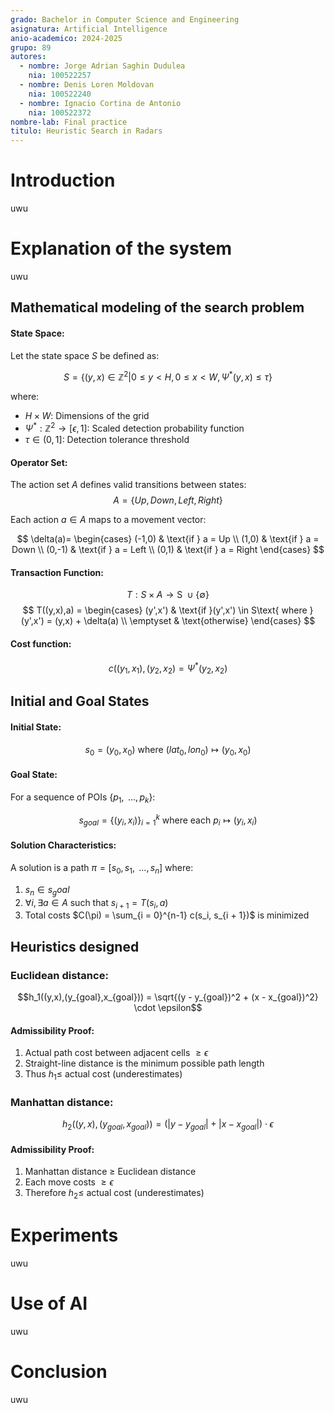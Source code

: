 ```yaml
---
grado: Bachelor in Computer Science and Engineering
asignatura: Artificial Intelligence
anio-academico: 2024-2025
grupo: 89
autores:
  - nombre: Jorge Adrian Saghin Dudulea
    nia: 100522257
  - nombre: Denis Loren Moldovan
    nia: 100522240
  - nombre: Ignacio Cortina de Antonio
    nia: 100522372
nombre-lab: Final practice
titulo: Heuristic Search in Radars
---
```


# Introduction

uwu

# Explanation of the system

uwu

## Mathematical modeling of the search problem

#### State Space: 
Let the state space $S$ be defined as:

$$S = \{(y,x) \in \mathbb{Z}^2 | 0 \leq y < H, 0 \leq x < W, \Psi^*(y,x) \leq \tau\}$$

where:
  - $H \times W$: Dimensions of the grid
  - $\Psi^*: \mathbb{Z}^2 \rightarrow [\epsilon,1]$: Scaled detection probability function
  - $\tau \in (0,1]$: Detection tolerance threshold

#### Operator Set:

The action set $A$ defines valid transitions between states:
$$A=\{Up, Down, Left, Right\}$$

Each action $a \in A$ maps to a movement vector:

$$
\delta(a)=
\begin{cases}
(-1,0) & \text{if } a = Up \\
(1,0) & \text{if } a = Down \\
(0,-1) & \text{if } a = Left \\
(0,1) & \text{if } a = Right
\end{cases}
$$

#### Transaction Function:

$$T:S \times A \rightarrow \text{S }\cup \{\emptyset\}$$
$$
T((y,x),a) = 
\begin{cases}
(y',x') & \text{if }(y',x') \in S\text{ where } (y',x') = (y,x) + \delta(a) \\
\emptyset & \text{otherwise}
\end{cases}
$$

#### Cost function:
$$c((y_1,x_1),(y_2,x_2) = \Psi^* (y_2,x_2)$$

## Initial and Goal States

#### Initial State:
$$s_0 = (y_0, x_0) \text{ where }(lat_0, lon_0) \mapsto (y_0,x_0)$$

#### Goal State:

For a sequence of POIs $\{p_1,\text{ ...},p_k\}$:

$$s_{goal} = \left\{(y_i,x_i) \right\}_{i=1}^k \text{ where each } p_i \mapsto (y_i,x_i)$$

#### Solution Characteristics:

A solution is a path $\pi = [s_0, s_1, \text{ ...}, s_n]$ where:

1. $s_n \in s_goal$
2. $\forall i, \exists a \in A \text{ such that } s_{i+1} = T(s_i, a)$
3. Total costs $C(\pi) = \sum_{i = 0}^{n-1} c(s_i, s_{i + 1})$ is minimized

## Heuristics designed

### Euclidean distance:
  
$$h_1((y,x),(y_{goal},x_{goal})) = \sqrt{(y - y_{goal})^2 + (x - x_{goal})^2} \cdot \epsilon$$

#### Admissibility Proof:
1. Actual path cost between adjacent cells $\geq \epsilon$
2. Straight-line distance is the minimum possible path length
3. Thus $h_1 \leq$ actual cost (underestimates)

### Manhattan distance:
  
$$h_2((y, x), (y_{goal}, x_{goal})) = (|y - y_{goal}| + |x - x_{goal}|) \cdot \epsilon$$

#### Admissibility Proof:
1. Manhattan distance $\geq$ Euclidean distance
2. Each move costs $\geq \epsilon$
3. Therefore $h_2 \leq$ actual cost (underestimates)



# Experiments

uwu

# Use of AI

uwu

# Conclusion

uwu
